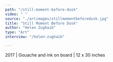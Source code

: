 ```yaml
---
path: "/still-moment-before-dusk"
video: " "
source: "./artimages/stillmomentbeforedusk.jpg"
title: "Still Moment Before Dusk"
author: "Helen Zughaib"
type: "Art"
interview: "/helen-zughaib"

---
```


2017 | Gouache and ink on board | 12 x 30 inches
 

